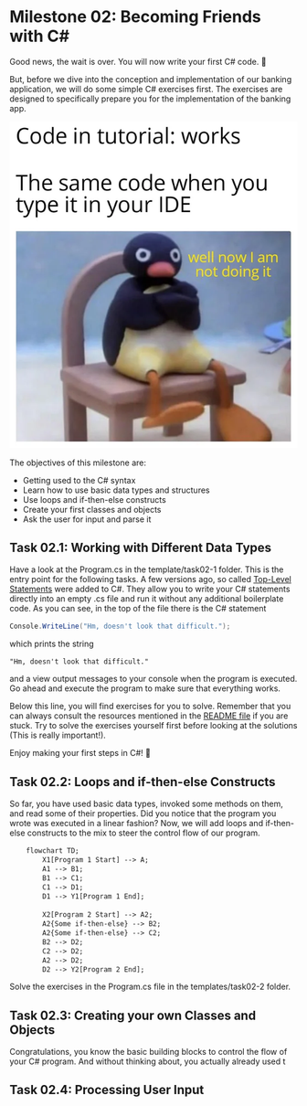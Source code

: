 # Milestone 02: Becoming Friends with C#

Good news, the wait is over. You will now write your first C# code. 🥳

But, before we dive into the conception and implementation of our banking application, we will do some simple C# exercises first. The exercises are designed to specifically prepare you for the implementation of the banking app.

![Tutorial versus IDE](../pictures/tutorial_versus_ide.webp)

The objectives of this milestone are:

- Getting used to the C# syntax
- Learn how to use basic data types and structures
- Use loops and if-then-else constructs
- Create your first classes and objects
- Ask the user for input and parse it

## Task 02.1: Working with Different Data Types

Have a look at the Program.cs in the template/task02-1 folder. This is the entry point for the following tasks. A few versions ago, so called [Top-Level Statements](https://learn.microsoft.com/en-us/dotnet/csharp/whats-new/tutorials/top-level-statements) were added to C#. They allow you to write your C# statements directly into an empty .cs file and run it without any additional boilerplate code. As you can see, in the top of the file there is the C# statement

```csharp
Console.WriteLine("Hm, doesn't look that difficult.");
```

which prints the string

```
"Hm, doesn't look that difficult."
```

and a view output messages to your console when the program is executed. Go ahead and execute the program to make sure that everything works.

Below this line, you will find exercises for you to solve. Remember that you can always consult the resources mentioned in the [README file](../README.md) if you are stuck. Try to solve the exercises yourself first before looking at the solutions (This is really important!).

Enjoy making your first steps in C#! 🥳

## Task 02.2: Loops and if-then-else Constructs

So far, you have used basic data types, invoked some methods on them, and read some of their properties. Did you notice that the program you wrote was executed in a linear fashion? Now, we will add loops and if-then-else constructs to the mix to steer the control flow of our program.

```mermaid
    flowchart TD;
        X1[Program 1 Start] --> A;
        A1 --> B1;
        B1 --> C1;
        C1 --> D1;
        D1 --> Y1[Program 1 End];

        X2[Program 2 Start] --> A2;
        A2{Some if-then-else} --> B2;
        A2{Some if-then-else} --> C2;
        B2 --> D2;
        C2 --> D2;
        A2 --> D2;
        D2 --> Y2[Program 2 End];
```

Solve the exercises in the Program.cs file in the templates/task02-2 folder.

## Task 02.3: Creating your own Classes and Objects

Congratulations, you know the basic building blocks to control the flow of your C# program. And without thinking about, you actually already used t

## Task 02.4: Processing User Input

